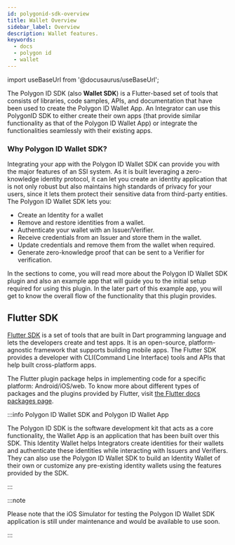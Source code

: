 ```yaml
---
id: polygonid-sdk-overview
title: Wallet Overview
sidebar_label: Overview
description: Wallet features.
keywords:
  - docs
  - polygon id
  - wallet
---
```


import useBaseUrl from '@docusaurus/useBaseUrl';

The Polygon ID SDK (also **Wallet SDK**) is a Flutter-based set of tools that consists of libraries, code samples, APIs, and documentation that have been used to create the Polygon ID Wallet App. An Integrator can use this PolygonID SDK to either create their own apps (that provide similar functionality as that of the Polygon ID Wallet App) or integrate the functionalities seamlessly with their existing apps.

### Why Polygon ID Wallet SDK?

Integrating your app with the Polygon ID Wallet SDK can provide you with the major features of an SSI system. As it is built leveraging a zero-knowledge identity protocol, it can let you create an identity application that is not only robust but also maintains high standards of privacy for your users, since it lets them protect their sensitive data from third-party entities. The Polygon ID Wallet SDK lets you:

- Create an Identity for a wallet
- Remove and restore identities from a wallet.
- Authenticate your wallet with an Issuer/Verifier.
- Receive credentials from an Issuer and store them in the wallet.
- Update credentials and remove them from the wallet when required.
- Generate zero-knowledge proof that can be sent to a Verifier for verification.

In the sections to come, you will read more about the Polygon ID Wallet SDK plugin and also an example app that will guide you to the initial setup required for using this plugin. In the later part of this example app, you will get to know the overall flow of the functionality that this plugin provides.

## Flutter SDK

[Flutter SDK](https://docs.flutter.dev/) is a set of tools that are built in Dart programming language and lets the developers create and test apps. It is an open-source, platform-agnostic framework that supports building mobile apps. The Flutter SDK provides a developer with CLI(Command Line Interface) tools and APIs that help built cross-platform apps.

The Flutter plugin package helps in implementing code for a specific platform: Android/iOS/web. To know more about different types of packages and the plugins provided by Flutter, visit [the Flutter docs packages page](https://docs.flutter.dev/development/packages-and-plugins/developing-packages).

:::info Polygon ID Wallet SDK and Polygon ID Wallet App

The Polygon ID SDK is the software development kit that acts as a core functionality, the Wallet App is an application that has been built over this SDK. This Identity Wallet helps Integrators create identities for their wallets and authenticate these identities while interacting with Issuers and Verifiers. They can also use the Polygon ID Wallet SDK to build an Identity Wallet of their own or customize any pre-existing identity wallets using the features provided by the SDK.

:::

:::note

Please note that the iOS Simulator for testing the Polygon ID Wallet SDK application is still under maintenance and would be available to use soon.

:::
